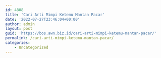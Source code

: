 ```yaml
---
id: 4808
title: 'Cari Arti Mimpi Ketemu Mantan Pacar'
date: '2022-07-27T23:46:04+00:00'
author: admin
layout: post
guid: 'https://bos.awn.biz.id/cari-arti-mimpi-ketemu-mantan-pacar/'
permalink: /cari-arti-mimpi-ketemu-mantan-pacar/
categories:
    - Uncategorized
---
```


